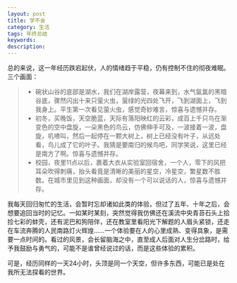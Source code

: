 ```yaml
---
layout: post
title: 学不会
category: 生活
tags: 年终总结
keywords: 
description: 
---
```

总的来说，这一年经历跌宕起伏，人的情绪趋于平稳，仍有控制不住的彻夜难眠。三个画面： 

> - 碗状山谷的底部是湖水，我们在湖岸露营，夜幕来到，水气氤氲的黑暗谷底，骤然闪出十来只萤火虫，萤绿的光四处飞开，飞到湖面上，飞到我身上。平生第一次看见萤火虫，感觉奇妙难言，惊喜与遗憾并存。
> - 初冬，买晚饭，天空脆蓝，天际有落阳映红的云彩，成百上千只鸟在渐变色的空中盘旋，一朵黑色的鸟云，仿佛伸手可及，一波接着一波，盘旋，叽喳叫，然后一起停在一颗大树上，树上已经没有叶子，从远处看，鸟儿成了它的叶子。我猜是要南归的候鸟吧，同学笑说，这里已经是南方了啊。惊喜与遗憾并存。
> - 校园，夜里11点以后，裹着大衣从实验室回宿舍，一个人，零下的风把耳朵吹得刺痛，抬头看竟是清晰的美丽的星空，冷星空，繁星数不胜数。在城市里见到这种画面，却没有一个可以说话的人，惊喜与遗憾并存。

我每天回归匆忙的生活，会暂时忘却诸如此类的体验，但过了五年、十年之后，会想要追回当时的记忆。一如某时某刻，突然觉得我仿佛还在溪流中央青苔石头上拾捡七彩的蚌壳，还有泥巴和狗陪伴，还在教室里看阳光下解题的人眉头紧锁，还走在车流奔腾的人民南路灯火辉煌……一个体验要在人的心里成熟、变得具象，是需要一点时间的。看过的风景，会长留脑海之中，直至成人后面对人生分岔路时，给予我鼓励与勇气的，可能不是谁曾经说过的话，而是这些体验的累积。

可是，经历同样的一天24小时，头顶是同一个天空，但许多东西，可能已是处在我所无法探看的世界。
